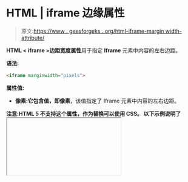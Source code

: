 # HTML | iframe 边缘属性

> 原文:[https://www . geesforgeks . org/html-iframe-margin width-attribute/](https://www.geeksforgeeks.org/html-iframe-marginwidth-attribute/)

**HTML < iframe >边距宽度属性**用于指定 **Iframe** 元素中内容的左右边距。

**语法:**

```html
<iframe marginwidth="pixels">
```

**属性值:**

*   **像素:**它包含值，即**像素**，该值指定了 Iframe 元素中内容的左右边距。

**注意:**HTML 5 不支持这个属性，作为替换可以使用 CSS。
以下示例说明了**<iframe>margin with Attribute:**
**示例:**

```html
<!DOCTYPE html>
<html>
<head>
    <title>
     HTML <iframe> marginwidth Attribute
    </title>
</head>
<body>
    <center>
        <h1 style="color:green;">
          GeeksforGeeks
        </h1>
        <h2>
        HTML Iframe marginwidth Attribute
    </h2>

        <p>Content goes here</p>

        <iframe src=
"https://ide.geeksforgeeks.org/tryit.php" 
                height="200"
                width="400"
                marginwidth="50">
        </iframe>
  </center>

</body>

</html>
```

**输出: [![](img/cb3ad36ca43f77c7ec3f4cc0358020e5.png)](https://media.geeksforgeeks.org/wp-content/uploads/20190916122053/Screenshot-from-2019-09-16-12-19-00.png)** 

**支持的浏览器:**支持的浏览器**HTML<iframe>margin with Attribute**如下:

*   谷歌 Chrome
*   微软公司出品的 web 浏览器
*   火狐浏览器
*   歌剧
*   旅行队